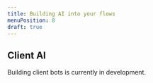 ```yaml
---
title: Building AI into your flows
menuPosition: 8
draft: true
---
```


## Client AI

Building client bots is currently in development.
